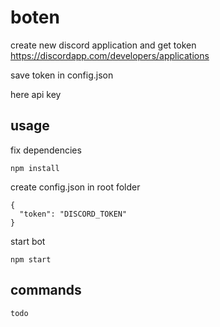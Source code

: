 # boten

create new discord application and get token
https://discordapp.com/developers/applications

save token in config.json

here api key

## usage

fix dependencies
```
npm install
```

create config.json in root folder
```
{
  "token": "DISCORD_TOKEN"
}
```

start bot
```
npm start
```

## commands

```
todo
```